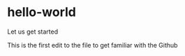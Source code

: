 # hello-world
Let us get started

This is the first edit to the file to get familiar with the Github
